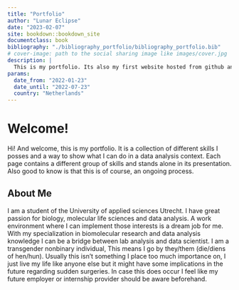 ```yaml
--- 
title: "Portfolio"
author: "Lunar Eclipse"
date: "2023-02-07"
site: bookdown::bookdown_site
documentclass: book
bibliography: "./bibliography_portfolio/bibliography_portfolio.bib"
# cover-image: path to the social sharing image like images/cover.jpg
description: |
  This is my portfolio. Its also my first website hosted from github and netlify. I hope you enjoy!
params:
  date_from: "2022-01-23"
  date_until: "2022-07-23"
  country: "Netherlands"
---
```


# Welcome!

Hi! And welcome, this is my portfolio. It is a collection of different skills I posses and a way to show what I can do in a data analysis context. Each page contains a different group of skills and stands alone in its presentation. Also good to know is that this is of course, an ongoing process.

## About Me

I am a student of the University of applied sciences Utrecht. I have great passion for biology, molecular life
sciences and data analysis. A work environment where I can implement those interests is a dream job for
me. With my specialization in biomolecular research and data analysis knowledge I can be a bridge
between lab analysis and data scientist. I am a transgender nonbinary individual, This means I go by
they/them (die/diens of hen/hun). Usually this isn’t something I place too much importance on, I just live my
life like anyone else but it might have some implications in the future regarding sudden surgeries. In case
this does occur I feel like my future employer or internship provider should be aware beforehand.
